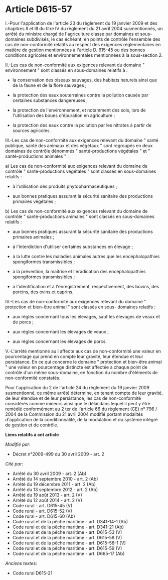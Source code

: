 # Article D615-57

I.-Pour l'application de l'article 23 du règlement du 19 janvier 2009 et des chapitres II et III du titre IV du règlement du
21 avril 2004 susmentionnés, un arrêté du ministre chargé de l'agriculture classe par domaines et sous-domaines subdivisés,
le cas échéant, en points de contrôle l'ensemble des cas de non-conformité relatifs au respect des exigences réglementaires
en matière de gestion mentionnées à l'article D. 615-45 ou des bonnes conditions agricoles et environnementales mentionnées à
la sous-section 2. 

II.-Les cas de non-conformité aux exigences relevant du domaine " environnement " sont classés en sous-domaines relatifs à :

- la conservation des oiseaux sauvages, des habitats naturels ainsi que de la faune et de la flore sauvages ;

- la protection des eaux souterraines contre la pollution causée par certaines substances dangereuses ;

- la protection de l'environnement, et notamment des sols, lors de l'utilisation des boues d'épuration en agriculture ;

- la protection des eaux contre la pollution par les nitrates à partir de sources agricoles. 

III.-Les cas de non-conformité aux exigences relevant du domaine " santé publique, santé des animaux et des végétaux " sont
regroupés en deux domaines de contrôle dénommés " santé-productions végétales " et " santé-productions animales " : 

a) Les cas de non-conformité aux exigences relevant du domaine de contrôle " santé-productions végétales " sont classés en
sous-domaines relatifs :

- à l'utilisation des produits phytopharmaceutiques ;

- aux bonnes pratiques assurant la sécurité sanitaire des productions primaires végétales ; 

b) Les cas de non-conformité aux exigences relevant du domaine de contrôle " santé-productions animales " sont classés en
sous-domaines relatifs :

- aux bonnes pratiques assurant la sécurité sanitaire des productions primaires animales ;

- à l'interdiction d'utiliser certaines substances en élevage ;

- à la lutte contre les maladies animales autres que les encéphalopathies spongiformes transmissibles ;

- à la prévention, la maîtrise et l'éradication des encéphalopathies spongiformes transmissibles ;

- à l'identification et à l'enregistrement, respectivement, des bovins, des porcins, des ovins et caprins. 

IV.-Les cas de non-conformité aux exigences relevant du domaine " protection et bien-être animal " sont classés en sous-
domaines relatifs :

- aux règles concernant tous les élevages, sauf les élevages de veaux et de porcs ;

- aux règles concernant les élevages de veaux ;

- aux règles concernant les élevages de porcs.

V.-L'arrêté mentionné au I affecte aux cas de non-conformité une valeur en pourcentage qui prend en compte leur gravité, leur
étendue et leur persistance. En ce qui concerne le domaine " protection et bien-être animal " une valeur en pourcentage
distincte est affectée à chaque point de contrôle d'un même sous-domaine, en fonction du nombre d'éléments de non-conformité
constatés. 

Pour l'application du 2 de l'article 24 du règlement du 19 janvier 2009 susmentionné, ce même arrêté détermine, en tenant
compte de leur gravité, de leur étendue et de leur persistance, les cas de non-conformité considérés comme mineurs ainsi que
le délai dans lequel il peut y être remédié conformément au 2 ter de l'article 66 du règlement (CE) n° 796 / 2004 de la
Commission du 21 avril 2004 modifié portant modalités d'application de la conditionnalité, de la modulation et du système
intégré de gestion et de contrôle.

**Liens relatifs à cet article**

_Modifié par_:

  - Décret n°2009-499 du 30 avril 2009 - art. 2

_Cité par_:

  - Arrêté du 30 avril 2009 - art. 2 (Ab)
  - Arrêté du 14 septembre 2010 - art. 2 (Ab)
  - Arrêté du 19 décembre 2011 - art. 2 (Ab)
  - Arrêté du 13 septembre 2012 - art. 2 (Ab)
  - Arrêté du 19 août 2013 - art. 2 (V)
  - Arrêté du 12 août 2014 - art. 2 (V)
  - Code rural - art. D615-45 (V)
  - Code rural - art. D615-52 (V)
  - Code rural - art. D615-60 (Ab)
  - Code rural et de la pêche maritime - art. D341-14-1 (Ab)
  - Code rural et de la pêche maritime - art. D341-21 (Ab)
  - Code rural et de la pêche maritime - art. D615-53 (V)
  - Code rural et de la pêche maritime - art. D615-58 (V)
  - Code rural et de la pêche maritime - art. D615-58-1 (V)
  - Code rural et de la pêche maritime - art. D615-59 (V)
  - Code rural et de la pêche maritime - art. D665-17 (Ab)

_Anciens textes_:

  - Code rural D615-21
